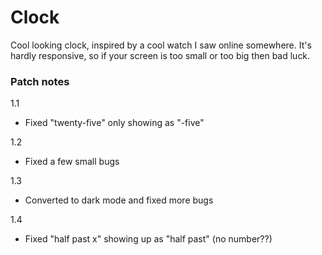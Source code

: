 # Clock
Cool looking clock, inspired by a cool watch I saw online somewhere.
It's hardly responsive, so if your screen is too small or too big then bad luck.

### Patch notes

1.1
* Fixed "twenty-five" only showing as "-five"

1.2
* Fixed a few small bugs

1.3
* Converted to dark mode and fixed more bugs

1.4
* Fixed "half past x" showing up as "half past" (no number??)